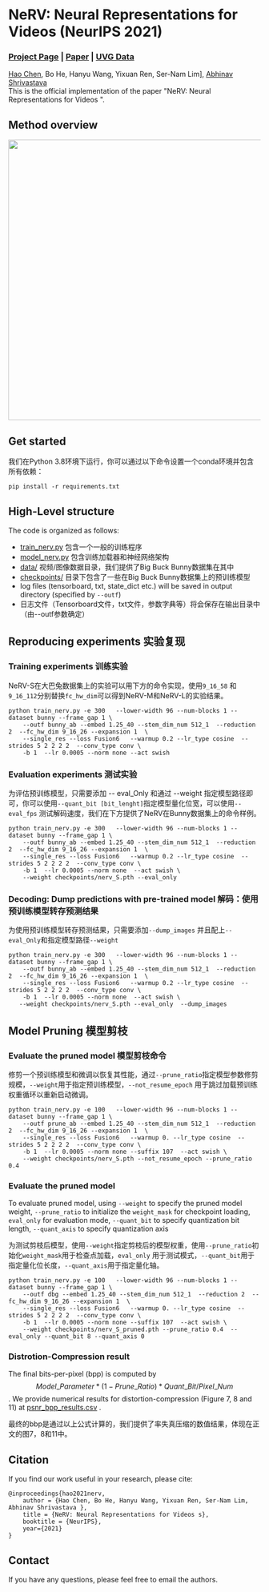 # NeRV: Neural Representations for Videos  (NeurIPS 2021)
### [Project Page](https://haochen-rye.github.io/NeRV) | [Paper](https://arxiv.org/abs/2110.13903) | [UVG Data](http://ultravideo.fi/#testsequences) 


[Hao Chen](https://haochen-rye.github.io),
Bo He,
Hanyu Wang,
Yixuan Ren,
Ser-Nam Lim],
[Abhinav Shrivastava](https://www.cs.umd.edu/~abhinav/)<br>
This is the official implementation of the paper "NeRV: Neural Representations for Videos ".

## Method overview
<img src="https://i.imgur.com/OTdHe6r.png" width="560"  />

## Get started
我们在Python 3.8环境下运行，你可以通过以下命令设置一个conda环境并包含所有依赖：
```
pip install -r requirements.txt 
```

## High-Level structure
The code is organized as follows:
* [train_nerv.py](./train_nerv.py) 包含一个一般的训练程序
* [model_nerv.py](./model_nerv.py) 包含训练加载器和神经网络架构
* [data/](./data) 视频/图像数据目录，我们提供了Big Buck Bunny数据集在其中
* [checkpoints/](./checkpoints) 目录下包含了一些在Big Buck Bunny数据集上的预训练模型
* log files (tensorboard, txt, state_dict etc.) will be saved in output directory (specified by ```--outf```)
* 日志文件（Tensorboard文件，txt文件，参数字典等）将会保存在输出目录中（由--outf参数确定）

## Reproducing experiments 实验复现

### Training experiments 训练实验

NeRV-S在大巴兔数据集上的实验可以用下方的命令实现，使用```9_16_58``` 和 ```9_16_112```分别替换```fc_hw_dim```可以得到NeRV-M和NeRV-L的实验结果。
```
python train_nerv.py -e 300   --lower-width 96 --num-blocks 1 --dataset bunny --frame_gap 1 \
    --outf bunny_ab --embed 1.25_40 --stem_dim_num 512_1  --reduction 2  --fc_hw_dim 9_16_26 --expansion 1  \
    --single_res --loss Fusion6   --warmup 0.2 --lr_type cosine  --strides 5 2 2 2 2  --conv_type conv \
    -b 1  --lr 0.0005 --norm none --act swish 
```

### Evaluation experiments 测试实验

为评估预训练模型，只需要添加 -- eval_Only 和通过 --weight 指定模型路径即可，你可以使用```--quant_bit [bit_lenght]```指定模型量化位宽，可以使用```--eval_fps``` 测试解码速度，我们在下方提供了NeRV在Bunny数据集上的命令样例。

```
python train_nerv.py -e 300   --lower-width 96 --num-blocks 1 --dataset bunny --frame_gap 1 \
    --outf bunny_ab --embed 1.25_40 --stem_dim_num 512_1  --reduction 2  --fc_hw_dim 9_16_26 --expansion 1  \
    --single_res --loss Fusion6   --warmup 0.2 --lr_type cosine  --strides 5 2 2 2 2  --conv_type conv \
    -b 1  --lr 0.0005 --norm none  --act swish \
    --weight checkpoints/nerv_S.pth --eval_only 
```

### Decoding: Dump predictions with pre-trained model  解码：使用预训练模型转存预测结果

为使用预训练模型转存预测结果，只需要添加```--dump_images``` 并且配上```--eval_Only```和指定模型路径```--weight```

```
python train_nerv.py -e 300   --lower-width 96 --num-blocks 1 --dataset bunny --frame_gap 1 \
    --outf bunny_ab --embed 1.25_40 --stem_dim_num 512_1  --reduction 2  --fc_hw_dim 9_16_26 --expansion 1  \
    --single_res --loss Fusion6   --warmup 0.2 --lr_type cosine  --strides 5 2 2 2 2  --conv_type conv \
    -b 1  --lr 0.0005 --norm none  --act swish \
   --weight checkpoints/nerv_S.pth --eval_only  --dump_images
```

## Model Pruning 模型剪枝

### Evaluate the pruned model 模型剪枝命令
修剪一个预训练模型和微调以恢复其性能，通过```--prune_ratio```指定模型参数修剪规模，```--weight```用于指定预训练模型，```--not_resume_epoch``` 用于跳过加载预训练权重循环以重新启动微调。

```
python train_nerv.py -e 100   --lower-width 96 --num-blocks 1 --dataset bunny --frame_gap 1 \
    --outf prune_ab --embed 1.25_40 --stem_dim_num 512_1  --reduction 2  --fc_hw_dim 9_16_26 --expansion 1  \
    --single_res --loss Fusion6   --warmup 0. --lr_type cosine  --strides 5 2 2 2 2  --conv_type conv \
    -b 1  --lr 0.0005 --norm none --suffix 107  --act swish \
    --weight checkpoints/nerv_S.pth --not_resume_epoch --prune_ratio 0.4 
```

### Evaluate the pruned model
To evaluate pruned model, using ```--weight``` to specify the pruned model weight, ```--prune_ratio``` to initialize the ```weight_mask``` for checkpoint loading, ```eval_only``` for evaluation mode, ```--quant_bit``` to specify quantization bit length, ```--quant_axis``` to specify quantization axis

为测试剪枝后模型，使用```--weight```指定剪枝后的模型权重，使用```--prune_ratio```初始化```weight_mask```用于检查点加载，```eval_only``` 用于测试模式，```--quant_bit```用于指定量化位长度，```--quant_axis```用于指定量化轴。
```
python train_nerv.py -e 100   --lower-width 96 --num-blocks 1 --dataset bunny --frame_gap 1 \
    --outf dbg --embed 1.25_40 --stem_dim_num 512_1  --reduction 2  --fc_hw_dim 9_16_26 --expansion 1  \
    --single_res --loss Fusion6   --warmup 0. --lr_type cosine  --strides 5 2 2 2 2  --conv_type conv \
    -b 1  --lr 0.0005 --norm none --suffix 107  --act swish \
    --weight checkpoints/nerv_S_pruned.pth --prune_ratio 0.4  --eval_only --quant_bit 8 --quant_axis 0

```

### Distrotion-Compression result
The final bits-per-pixel (bpp) is computed by $$Model\_Parameter * (1 - Prune\_Ratio) * Quant\_Bit / Pixel\_Num$$.
We provide numerical results for distortion-compression (Figure 7, 8 and 11) at [psnr_bpp_results.csv](./checkpoints/psnr_bpp_results.csv) .

最终的bbp是通过以上公式计算的，我们提供了率失真压缩的数值结果，体现在正文的图7，8和11中。

## Citation
If you find our work useful in your research, please cite:
```
@inproceedings{hao2021nerv,
    author = {Hao Chen, Bo He, Hanyu Wang, Yixuan Ren, Ser-Nam Lim, Abhinav Shrivastava },
    title = {NeRV: Neural Representations for Videos s},
    booktitle = {NeurIPS},
    year={2021}
}
```

## Contact
If you have any questions, please feel free to email the authors.
